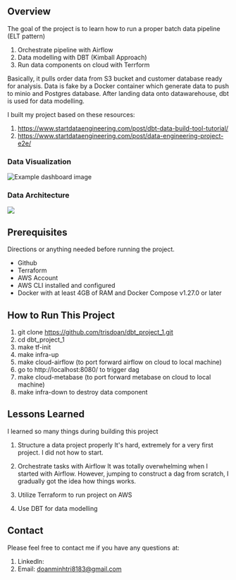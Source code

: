 ## Overview

The goal of the project is to learn how to run a proper batch data pipeline (ELT pattern)
1. Orchestrate pipeline with Airflow
2. Data modelling with DBT (Kimball Approach)
3. Run data components on cloud with Terrform

Basically, it pulls order data from S3 bucket and customer database ready for analysis. Data is fake by a Docker container which generate data to push to minio and Postgres database. After landing data onto datawarehouse, dbt is used for data modelling.

I built my project based on these resources:
1. https://www.startdataengineering.com/post/dbt-data-build-tool-tutorial/
2. https://www.startdataengineering.com/post/data-engineering-project-e2e/

### Data Visualization

![Example dashboard image](example-dashboard.png)

### Data Architecture

<img src="images/dbt_project.png"/>



## Prerequisites

Directions or anything needed before running the project.

- Github
- Terraform
- AWS Account
- AWS CLI installed and configured
- Docker with at least 4GB of RAM and Docker Compose v1.27.0 or later

## How to Run This Project

1. git clone https://github.com/trisdoan/dbt_project_1.git
2. cd dbt_project_1
3. make tf-init
4. make infra-up
5. make cloud-airflow (to port forward airflow on cloud to local machine)
6. go to http://localhost:8080/ to trigger dag
7. make cloud-metabase (to port forward metabase on cloud to local machine)
8. make infra-down to destroy data component

## Lessons Learned

I learned so many things during building this project

1. Structure a data project properly
It's hard, extremely for a very first project. I did not how to start.

2. Orchestrate tasks with Airflow
It was totally overwhelming when I started with Airflow. However, jumping to construct a dag from scratch, I gradually got the idea how things works.

3. Utilize Terraform to run project on AWS

4. Use DBT for data modelling

## Contact

Please feel free to contact me if you have any questions at: 
1. Linkedln: 
2. Email: doanminhtri8183@gmail.com

